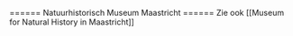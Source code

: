====== Natuurhistorisch Museum Maastricht ======
Zie ook [[Museum for Natural History in Maastricht]]
